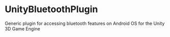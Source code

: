 # UnityBluetoothPlugin

Generic plugin for accessing bluetooth features on Android OS for the Unity 3D Game Engine
